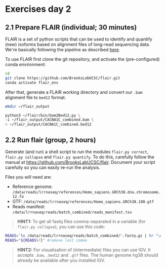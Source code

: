 # Exercises day 2

## 2.1 Prepare FLAIR (individual; 30 minutes)
FLAIR is a set of python scripts that can be used to identify and quantify (new) isoforms based on alignment files of long-read sequencing data. We're basically following the pipeline as described [here](https://github.com/BrooksLabUCSC/flair).

To use FLAIR first clone the git repository, and activate the (pre-configured) conda environment:

```sh
cd
git clone https://github.com/BrooksLabUCSC/flair.git
conda activate flair_env
```

After that, generate a FLAIR working directory and convert our `.bam` alignment file to `bed12` format.

```sh
mkdir ~/flair_output

python3 ~/flair/bin/bam2Bed12.py \
-i ~/flair_output/CACNA1C_combined.bam \
> ~/flair_output/CACNA1C_combined.bed12
```

## 2.2 Run flair (group, 2 hours)

Generate (and run) a shell script to run the modules `flair.py correct`, `flair.py collapse` and `flair.py quantify`. To do this, carefully follow the manual at https://github.com/BrooksLabUCSC/flair. Document your script carefully so you can easily re-run the analysis.

Files you will need are:
* Reference genome: `/data/reads/lrrnaseq/references/Homo_sapiens.GRCh38.dna.chromosome.12.fa`
* GTF: `/data/reads/lrrnaseq/references/Homo_sapiens.GRCh38.100.gtf`
* Reads manifest: `/data/lrrnaseq/reads/batch_combined/reads_manifest.tsv`

> **HINT1:** To get all fastq files comma-separated in a variable (for `flair.py collapse`), you can use this code:

```sh
READS=`ls /data/reads/lrrnaseq/reads/batch_combined/*.fastq.gz | tr "\n" ","`
READS="${READS%?}" #remove last comma
```
> **HINT2:** For visualisation of (intermediate) files you can use IGV. It accepts `.bam`, `.bed12` and `.gtf` files. The human genome hg38 should already be available after you installed IGV.
